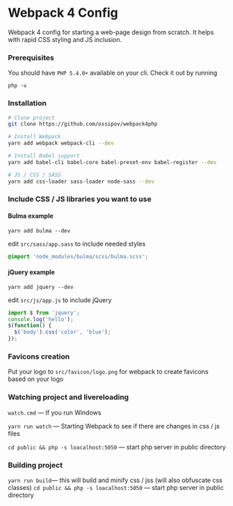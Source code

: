 # Webpack 4 Config 
Webpack 4 config for starting a web-page design from scratch. It helps with rapid CSS styling and JS inclusion. 

### Prerequisites
You should have ```PHP 5.4.0+``` available on your cli. Check it out by running
```
php -v
```

### Installation
```sh 
# Clone project
git clone https://github.com/ossipov/webpack4php

# Install Webpack
yarn add webpack webpack-cli --dev

# Install Babel support
yarn add babel-cli babel-core babel-preset-env babel-register --dev

# JS / CSS / SASS
yarn add css-loader sass-loader node-sass --dev
```

### Include CSS / JS libraries you want to use
#### Bulma example
```
yarn add bulma --dev
```
edit ```src/sass/app.sass``` to include needed styles
```scss
@import 'node_modules/bulma/scss/bulma.scss';
```

#### jQuery example
```
yarn add jquery --dev
```
edit ```src/js/app.js``` to include jQuery
```js
import $ from 'jquery'; 
console.log('hello');
$(function() {
  $('body').css('color', 'blue');
});
```

### Favicons creation
Put your logo to ``` src/favicon/logo.png ``` for webpack to create favicons based on your logo


### Watching project and livereloading
``` watch.cmd ``` — If you run Windows

``` yarn run watch ``` — Starting Webpack to see if there are changes in css / js files

```cd public && php -s loacalhost:5050``` — start php server in public directory

### Building project
``` yarn run build ```— this will build and minify css / jss (will also obfuscate css classes)
```cd public && php -s loacalhost:5050``` — start php server in public directory


